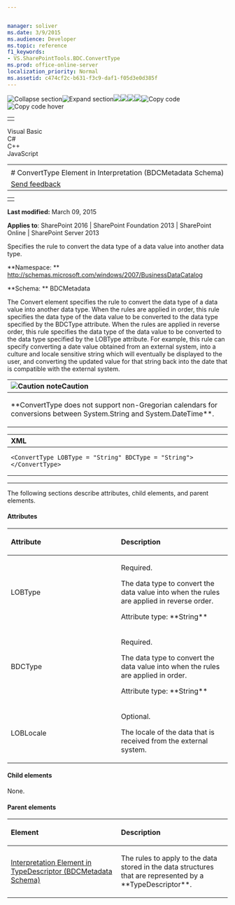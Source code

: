 ```yaml
---


manager: soliver
ms.date: 3/9/2015
ms.audience: Developer
ms.topic: reference
f1_keywords:
- VS.SharePointTools.BDC.ConvertType
ms.prod: office-online-server
localization_priority: Normal
ms.assetid: c474cf2c-b631-f3c9-daf1-f05d3e0d385f
---
```


![Collapse
section](../icons/collapse_all.gif "Collapse section")![Expand
section](../icons/expand_all.gif "Expand section")![](../icons/collapse_all.gif)![](../icons/expand_all.gif)![](../icons/dropdown.gif)![](../icons/dropdownHover.gif)![Copy
code](../icons/copycode.gif "Copy code")![Copy code
hover](../icons/copycodeHighlight.gif "Copy code hover")
<table>
<tbody>
<tr class="odd">
<td align="left"></td>
</tr>
</tbody>
</table>

Visual Basic  
C\#  
C++  
JavaScript  

<table>
<tbody>
<tr class="odd">
<td align="left"><span id="runningHeaderText"></span></td>
</tr>
<tr class="even">
<td align="left"># ConvertType Element in Interpretation (BDCMetadata Schema)</td>
</tr>
<tr class="odd">
<td align="left"><span id="headfeedbackarea" class="feedbackhead"><a href="javascript:SubmitFeedback(&#39;docthis@Microsoft.com&#39;,&#39;&#39;,&#39;&#39;,&#39;&#39;,&#39;1.0.18082.1225&#39;,&#39;%0\dThank%20you%20for%20your%20feedback.%20The%20developer%20writing%20teams%20use%20your%20feedback%20to%20improve%20documentation.%20While%20we%20are%20reviewing%20your%20feedback,%20we%20may%20send%20you%20e-mail%20to%20ask%20for%20clarification%20or%20feedback%20on%20a%20solution.%20We%20do%20not%20use%20your%20e-mail%20address%20for%20any%20other%20purpose%20and%20we%20delete%20it%20after%20we%20finish%20our%20review.%0\AFor%20further%20information%20about%20the%20privacy%20policies%20of%20Microsoft,%20please%20see%20http://privacy.microsoft.com/en-us/default.aspx.%0\A%0\d&#39;,&#39;Customer%20feedback&#39;);">Send feedback</a></span></td>
</tr>
</tbody>
</table>

<table>
<colgroup>
<col width="100%" />
</colgroup>
<tbody>
<tr class="odd">
<td align="left"></td>
</tr>
</tbody>
</table>

**Last modified:** March 09, 2015

**Applies to**: SharePoint 2016 | SharePoint Foundation 2013 |
SharePoint Online | SharePoint Server 2013

Specifies the rule to convert the data type of a data value into another
data type.

**Namespace: **
http://schemas.microsoft.com/windows/2007/BusinessDataCatalog

**Schema: ** BDCMetadata

The Convert element specifies the rule to convert the data type of a
data value into another data type. When the rules are applied in order,
this rule specifies the data type of the data value to be converted to
the data type specified by the BDCType attribute. When the rules are
applied in reverse order, this rule specifies the data type of the data
value to be converted to the data type specified by the <span
class="keyword">LOBType</span> attribute. For example, this rule can
specify converting a date value obtained from an external system, into a
culture and locale sensitive string which will eventually be displayed
to the user, and converting the updated value for that string back into
the date that is compatible with the external system.

<table>
<colgroup>
<col width="100%" />
</colgroup>
<thead>
<tr class="header">
<th align="left"><img src="../icons/alert_caution.gif" title="Caution note" alt="Caution note" /><strong>Caution</strong></th>
</tr>
</thead>
<tbody>
<tr class="odd">
<td align="left"><p>**ConvertType</span> does not support non-Gregorian calendars for conversions between <span class="keyword">System.String</span> and <span class="keyword">System.DateTime**.</p></td>
</tr>
</tbody>
</table>

<span codelanguage="xmlLang"></span>
<table>
<colgroup>
<col width="100%" />
</colgroup>
<thead>
<tr class="header">
<th align="left">XML</th>
</tr>
</thead>
<tbody>
<tr class="odd">
<td align="left"><pre><code>&lt;ConvertType LOBType = &quot;String&quot; BDCType = &quot;String&quot;&gt; &lt;/ConvertType&gt;</code></pre></td>
</tr>
</tbody>
</table>


--------------------------------------------------------------------------------------------------------------------------------------------------------------------------------------------------------------------------------------

The following sections describe attributes, child elements, and parent
elements.

#### Attributes

<table>
<colgroup>
<col width="50%" />
<col width="50%" />
</colgroup>
<thead>
<tr class="header">
<th align="left"><p>Attribute</p></th>
<th align="left"><p>Description</p></th>
</tr>
</thead>
<tbody>
<tr class="odd">
<td align="left"><p>LOBType</p></td>
<td align="left"><p>Required.</p>
<p>The data type to convert the data value into when the rules are applied in reverse order.</p>
<p>Attribute type: **String**</p></td>
</tr>
<tr class="even">
<td align="left"><p>BDCType</p></td>
<td align="left"><p>Required.</p>
<p>The data type to convert the data value into when the rules are applied in order.</p>
<p>Attribute type: **String**</p></td>
</tr>
<tr class="odd">
<td align="left"><p>LOBLocale</p></td>
<td align="left"><p>Optional.</p>
<p>The locale of the data that is received from the external system.</p></td>
</tr>
</tbody>
</table>

#### Child elements

None.

#### Parent elements

<table>
<colgroup>
<col width="50%" />
<col width="50%" />
</colgroup>
<thead>
<tr class="header">
<th align="left"><p>Element</p></th>
<th align="left"><p>Description</p></th>
</tr>
</thead>
<tbody>
<tr class="odd">
<td align="left"><p><span sdata="link"><a href="interpretation-element-in-typedescriptor-bdcmetadata-schema.htm">Interpretation Element in TypeDescriptor (BDCMetadata Schema)</a></span></p></td>
<td align="left"><p>The rules to apply to the data stored in the data structures that are represented by a **TypeDescriptor**.</p></td>
</tr>
</tbody>
</table>








